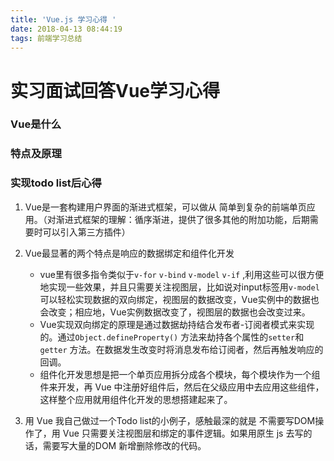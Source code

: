 ```yaml
---
title: 'Vue.js 学习心得 '
date: 2018-04-13 08:44:19
tags: 前端学习总结
---
```


# 实习面试回答Vue学习心得

### Vue是什么

### 特点及原理

### 实现todo list后心得

1. Vue是一套构建用户界面的渐进式框架，可以做从 简单到复杂的前端单页应用。（对渐进式框架的理解：循序渐进，提供了很多其他的附加功能，后期需要时可以引入第三方插件）

2. Vue最显著的两个特点是响应的数据绑定和组件化开发
   - vue里有很多指令类似于`v-for` `v-bind` `v-model` `v-if` ,利用这些可以很方便地实现一些效果，并且只需要关注视图层，比如说对input标签用`v-model` 可以轻松实现数据的双向绑定，视图层的数据改变，Vue实例中的数据也会改变；相应地，Vue实例数据改变了，视图层的数据也会改变过来。
   - Vue实现双向绑定的原理是通过数据劫持结合发布者-订阅者模式来实现的。通过`Object.defineProperty()` 方法来劫持各个属性的`setter`和`getter` 方法。在数据发生改变时将消息发布给订阅者，然后再触发响应的回调。
   - 组件化开发思想是把一个单页应用拆分成各个模块，每个模块作为一个组件来开发，再 Vue 中注册好组件后，然后在父级应用中去应用这些组件，这样整个应用就用组件化开发的思想搭建起来了。

3. 用 Vue 我自己做过一个Todo list的小例子，感触最深的就是 不需要写DOM操作了，用 Vue 只需要关注视图层和绑定的事件逻辑。如果用原生 js 去写的话，需要写大量的DOM 新增删除修改的代码。